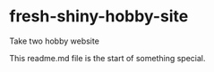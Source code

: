 # fresh-shiny-hobby-site
Take two hobby website

This readme.md file is the start of something special.
